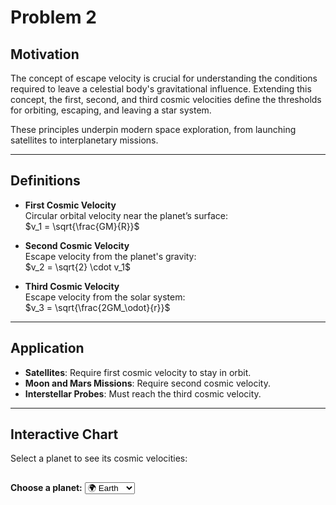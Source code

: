 # Problem 2

## Motivation

The concept of escape velocity is crucial for understanding the conditions required to leave a celestial body's gravitational influence. Extending this concept, the first, second, and third cosmic velocities define the thresholds for orbiting, escaping, and leaving a star system.

These principles underpin modern space exploration, from launching satellites to interplanetary missions.

---

## Definitions

- **First Cosmic Velocity**  
  Circular orbital velocity near the planet’s surface:  
  $v_1 = \sqrt{\frac{GM}{R}}$

- **Second Cosmic Velocity**  
  Escape velocity from the planet's gravity:  
  $v_2 = \sqrt{2} \cdot v_1$

- **Third Cosmic Velocity**  
  Escape velocity from the solar system:  
  $v_3 = \sqrt{\frac{2GM_\odot}{r}}$

---

## Application

- **Satellites**: Require first cosmic velocity to stay in orbit.
- **Moon and Mars Missions**: Require second cosmic velocity.
- **Interstellar Probes**: Must reach the third cosmic velocity.

---

## Interactive Chart

Select a planet to see its cosmic velocities:
<script src="https://cdn.jsdelivr.net/npm/chart.js"></script>

<div style="margin-top: 30px;">
  <label for="planetSelector"><strong>Choose a planet:</strong></label>
  <select id="planetSelector">
    <option value="earth">🌍 Earth</option>
    <option value="mars">🔴 Mars</option>
    <option value="jupiter">🟤 Jupiter</option>
  </select>
  <canvas id="velocityChart" width="600" height="400"></canvas>
</div>

<script>
  const planets = {
    earth: {
      name: "Earth",
      mass: 5.972e24, // in kg
      radius: 6371e3  // in meters
    },
    mars: {
      name: "Mars",
      mass: 6.39e23,
      radius: 3389.5e3
    },
    jupiter: {
      name: "Jupiter",
      mass: 1.898e27,
      radius: 69911e3
    }
  };

  const G = 6.67430e-11; // Gravitational constant

  function calculateVelocities(planet) {
    const r = planet.radius;
    const M = planet.mass;

    const v1 = Math.sqrt(G * M / r);        // 1st Cosmic Velocity
    const v2 = Math.sqrt(2) * v1;           // 2nd Cosmic Velocity
    const v3 = Math.sqrt(G * 1.989e30 / (1.5e11)) + v2; // Approx. from Earth orbit + planet escape

    return [v1 / 1000, v2 / 1000, v3 / 1000]; // convert to km/s
  }

  const ctx = document.getElementById("velocityChart").getContext("2d");
  let velocityChart = null;

  function updateChart(planetKey) {
    const planet = planets[planetKey];
    const [v1, v2, v3] = calculateVelocities(planet);

    const data = {
      labels: [
        "1st Cosmic Velocity\n(Orbiting)", 
        "2nd Cosmic Velocity\n(Escape)", 
        "3rd Cosmic Velocity\n(Leaving Solar System)"
      ],
      datasets: [{
        label: `Velocities for ${planet.name} (km/s)`,
        data: [v1, v2, v3],
        backgroundColor: ['#007bff', '#28a745', '#ff5722']
      }]
    };

    const config = {
      type: 'bar',
      data: data,
      options: {
        responsive: true,
        plugins: {
          title: {
            display: true,
            text: `Cosmic Velocities for ${planet.name}`
          },
          tooltip: {
            callbacks: {
              label: function(context) {
                return `${context.dataset.label}: ${context.parsed.y.toFixed(2)} km/s`;
              }
            }
          }
        },
        scales: {
          y: {
            beginAtZero: true,
            title: {
              display: true,
              text: 'Velocity (km/s)'
            }
          }
        }
      }
    };

    if (velocityChart) {
      velocityChart.destroy();
    }

    velocityChart = new Chart(ctx, config);
  }

  document.getElementById("planetSelector").addEventListener("change", (e) => {
    updateChart(e.target.value);
  });

  updateChart("earth"); // default chart
</script>
